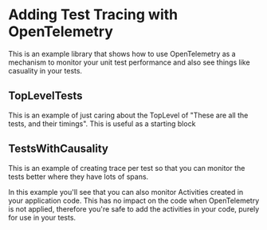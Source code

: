 # Adding Test Tracing with OpenTelemetry

This is an example library that shows how to use OpenTelemetry as a mechanism to monitor your unit test performance and also see things like casuality in your tests.

## TopLevelTests

This is an example of just caring about the TopLevel of "These are all the tests, and their timings". This is useful as a starting block

## TestsWithCausality

This is an example of creating trace per test so that you can monitor the tests better where they have lots of spans.

In this example you'll see that you can also monitor Activities created in your application code. This has no impact on the code when OpenTelemetry is not applied, therefore you're safe to add the activities in your code, purely for use in your tests.